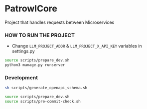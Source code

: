 # PatrowlCore
Project that handles requests between Microservices


### HOW TO RUN THE PROJECT

- Change `LLM_PROJECT_ADDR` & `LLM_PROJECT_X_API_KEY` variables in settings.py

```bash
source scripts/prepare_dev.sh
python3 manage.py runserver
```



### Development

```bash
sh scripts/generate_openapi_schema.sh
```

```bash
source scripts/prepare_dev.sh
source scripts/pre-commit-check.sh
```